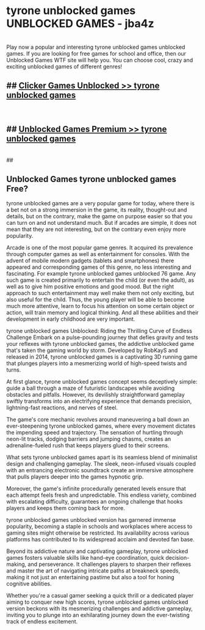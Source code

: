 # tyrone unblocked games  UNBLOCKED GAMES - jba4z <br>
<br>
Play now a popular and interesting tyrone unblocked games unblocked games. If you are looking for free games for school and office, then our Unblocked Games WTF site will help you. You can choose cool, crazy and exciting unblocked games of different genres!


## ##  [Clicker Games Unblocked >> tyrone unblocked games](http://freeplayer.one?title=tyrone_unblocked_games&ref=UG)
  <br>

##  ## [Unblocked Games Premium >> tyrone unblocked games](http://freeplayer.one?title=tyrone_unblocked_games&ref=UG)
  <br>
  ##



## Unblocked Games tyrone unblocked games Free?

tyrone unblocked games are a very popular game for today, where there is a bet not on a strong immersion in the game, its reality, thought-out and details, but on the contrary, make the game on purpose easier so that you can turn on and not understand much. But if arcades are simple, it does not mean that they are not interesting, but on the contrary even enjoy more popularity.

Arcade is one of the most popular game genres. It acquired its prevalence through computer games as well as entertainment for consoles. With the advent of mobile modern gadgets (tablets and smartphones) there appeared and corresponding games of this genre, no less interesting and fascinating. For example tyrone unblocked games unblocked 76 game. Any such game is created primarily to entertain the child (or even the adult), as well as to give him positive emotions and good mood. But the right approach to such entertainment may well make them not only exciting, but also useful for the child. Thus, the young player will be able to become much more attentive, learn to focus his attention on some certain object or action, will train memory and logical thinking. And all these abilities and their development in early childhood are very important.

tyrone unblocked games Unblocked: Riding the Thrilling Curve of Endless Challenge
Embark on a pulse-pounding journey that defies gravity and tests your reflexes with tyrone unblocked games, the addictive unblocked game that's taken the gaming world by storm. Developed by RobKayS and released in 2014, tyrone unblocked games is a captivating 3D running game that plunges players into a mesmerizing world of high-speed twists and turns.

At first glance, tyrone unblocked games concept seems deceptively simple: guide a ball through a maze of futuristic landscapes while avoiding obstacles and pitfalls. However, its devilishly straightforward gameplay swiftly transforms into an electrifying experience that demands precision, lightning-fast reactions, and nerves of steel.

The game's core mechanic revolves around maneuvering a ball down an ever-steepening tyrone unblocked games, where every movement dictates the impending speed and trajectory. The sensation of hurtling through neon-lit tracks, dodging barriers and jumping chasms, creates an adrenaline-fueled rush that keeps players glued to their screens.

What sets tyrone unblocked games apart is its seamless blend of minimalist design and challenging gameplay. The sleek, neon-infused visuals coupled with an entrancing electronic soundtrack create an immersive atmosphere that pulls players deeper into the games hypnotic grip.

Moreover, the game's infinite procedurally generated levels ensure that each attempt feels fresh and unpredictable. This endless variety, combined with escalating difficulty, guarantees an ongoing challenge that hooks players and keeps them coming back for more.

tyrone unblocked games unblocked version has garnered immense popularity, becoming a staple in schools and workplaces where access to gaming sites might otherwise be restricted. Its availability across various platforms has contributed to its widespread acclaim and devoted fan base.

Beyond its addictive nature and captivating gameplay, tyrone unblocked games fosters valuable skills like hand-eye coordination, quick decision-making, and perseverance. It challenges players to sharpen their reflexes and master the art of navigating intricate paths at breakneck speeds, making it not just an entertaining pastime but also a tool for honing cognitive abilities.

Whether you're a casual gamer seeking a quick thrill or a dedicated player aiming to conquer new high scores, tyrone unblocked games unblocked version beckons with its mesmerizing challenges and addictive gameplay, inviting you to plunge into an exhilarating journey down the ever-twisting track of endless excitement.